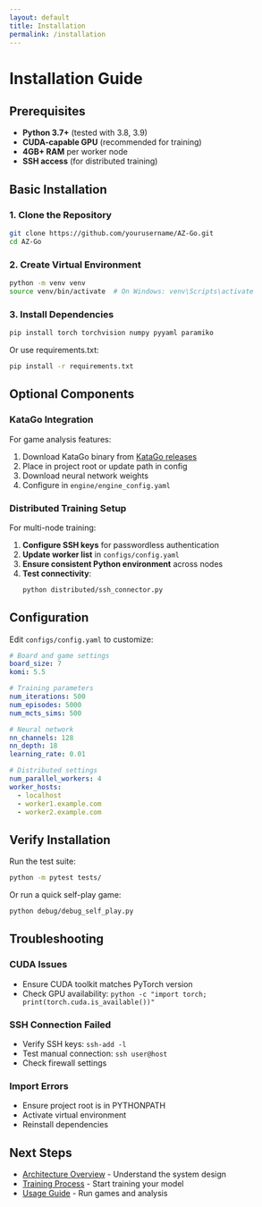 ```yaml
---
layout: default
title: Installation
permalink: /installation
---
```


# Installation Guide

## Prerequisites

- **Python 3.7+** (tested with 3.8, 3.9)
- **CUDA-capable GPU** (recommended for training)
- **4GB+ RAM** per worker node
- **SSH access** (for distributed training)

## Basic Installation

### 1. Clone the Repository

```bash
git clone https://github.com/yourusername/AZ-Go.git
cd AZ-Go
```

### 2. Create Virtual Environment

```bash
python -m venv venv
source venv/bin/activate  # On Windows: venv\Scripts\activate
```

### 3. Install Dependencies

```bash
pip install torch torchvision numpy pyyaml paramiko
```

Or use requirements.txt:
```bash
pip install -r requirements.txt
```

## Optional Components

### KataGo Integration

For game analysis features:

1. Download KataGo binary from [KataGo releases](https://github.com/lightvector/KataGo/releases)
2. Place in project root or update path in config
3. Download neural network weights
4. Configure in `engine/engine_config.yaml`

### Distributed Training Setup

For multi-node training:

1. **Configure SSH keys** for passwordless authentication
2. **Update worker list** in `configs/config.yaml`
3. **Ensure consistent Python environment** across nodes
4. **Test connectivity**:
   ```bash
   python distributed/ssh_connector.py
   ```

## Configuration

Edit `configs/config.yaml` to customize:

```yaml
# Board and game settings
board_size: 7
komi: 5.5

# Training parameters
num_iterations: 500
num_episodes: 5000
num_mcts_sims: 500

# Neural network
nn_channels: 128
nn_depth: 18
learning_rate: 0.01

# Distributed settings
num_parallel_workers: 4
worker_hosts:
  - localhost
  - worker1.example.com
  - worker2.example.com
```

## Verify Installation

Run the test suite:

```bash
python -m pytest tests/
```

Or run a quick self-play game:

```bash
python debug/debug_self_play.py
```

## Troubleshooting

### CUDA Issues
- Ensure CUDA toolkit matches PyTorch version
- Check GPU availability: `python -c "import torch; print(torch.cuda.is_available())"`

### SSH Connection Failed
- Verify SSH keys: `ssh-add -l`
- Test manual connection: `ssh user@host`
- Check firewall settings

### Import Errors
- Ensure project root is in PYTHONPATH
- Activate virtual environment
- Reinstall dependencies

## Next Steps

- [Architecture Overview](architecture) - Understand the system design
- [Training Process](training) - Start training your model
- [Usage Guide](usage) - Run games and analysis